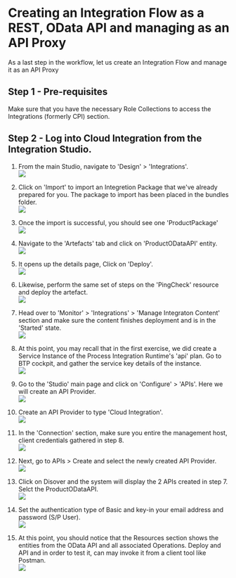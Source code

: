 # Creating an Integration Flow as a REST, OData API and managing as an API Proxy

As a last step in the workflow, let us create an Integration Flow and manage it as an API Proxy  

## Step 1 - Pre-requisites
Make sure that you have the necessary Role Collections to access the Integrations (formerly CPI) section.

## Step 2 - Log into Cloud Integration from the Integration Studio.
1. From the main Studio, navigate to 'Design' > 'Integrations'. <br>![](/exercises/exercise6/images/Picture1.png)

2. Click on 'Import' to import an Integretion Package that we've already prepared for you. The package to import has been placed in the bundles folder. <br>![](/exercises/exercise6/images/Picture2.png)

3. Once the import is successful, you should see one 'ProductPackage' <br>![](/exercises/exercise6/images/Picture3.png)

4. Navigate to the 'Artefacts' tab and click on 'ProductODataAPI' entity. <br>![](/exercises/exercise6/images/Picture4.png)

5. It opens up the details page, Click on 'Deploy'.  <br>![](/exercises/exercise6/images/Picture5.png)

6. Likewise, perform the same set of steps on the 'PingCheck' resource and deploy the artefact. <br>![](/exercises/exercise6/images/Picture6.png)

7. Head over to 'Monitor' > 'Integrations' > 'Manage Integraton Content' section and make sure the content finishes deployment and is in the 'Started' state. <br>![](/exercises/exercise6/images/Picture7.png)

8. At this point, you may recall that in the first exercise, we did create a Service Instance of the Process Integration Runtime's 'api' plan. Go to BTP cockpit, and gather the service key details of the instance. <br>![](/exercises/exercise6/images/Picture8.png)

9. Go to the 'Studio' main page and click on 'Configure' > 'APIs'. Here we will create an API Provider. <br>![](/exercises/exercise6/images/Picture9.png)

10. Create an API Provider to type 'Cloud Integration'. <br>![](/exercises/exercise6/images/Picture10.png)

11. In the 'Connection' section, make sure you entire the management host, client credentials gathered in step 8. <br>![](/exercises/exercise6/images/Picture11.png)

12. Next, go to APIs > Create and select the newly created API Provider. <br>![](/exercises/exercise6/images/Picture12.png)

13. Click on Disover and the system will display the 2 APIs created in step 7. Selct the ProductODataAPI. <br>![](/exercises/exercise6/images/Picture13.png)

14. Set the authentication type of Basic and key-in your email address and password (S/P User). <br>![](/exercises/exercise6/images/Picture14.png)

15. At this point, you should notice that the Resources section shows the entities from the OData API and all associated Operations. Deploy and API and in order to test it, can may invoke it from a client tool like Postman. <br>![](/exercises/exercise6/images/Picture15.png)
